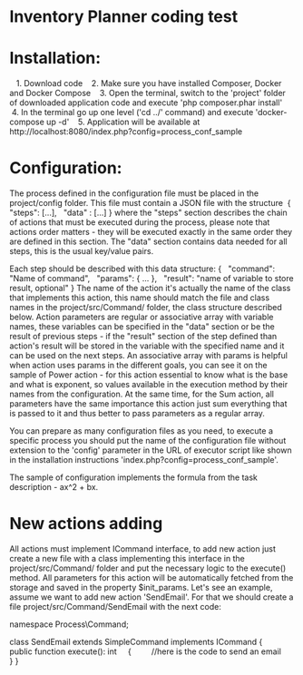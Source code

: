 # Inventory Planner coding test

# Installation:

   1. Download code
   2. Make sure you have installed Composer, Docker and Docker Compose
   3. Open the terminal, switch to the 'project' folder of downloaded application code and execute 'php composer.phar install'
   4. In the terminal go up one level ('cd ../' command) and execute 'docker-compose up -d'
   5. Application will be available at http://localhost:8080/index.php?config=process_conf_sample

# Configuration:
The process defined in the configuration file must be placed in the project/config folder. This file must contain a JSON file with the structure 
{
  "steps": [...],
  "data" : [...]
}
where the "steps" section describes the chain of actions that must be executed during the process, please note that actions order matters - they will be executed exactly in the same order they are defined in this section. The "data" section contains data needed for all steps, this is the usual key/value pairs.

Each step should be described with this data structure:
{
  "command": "Name of command",
  "params": { ... },
  "result": "name of variable to store result, optional"
}
The name of the action it's actually the name of the class that implements this action, this name should match the file and class names in the project/src/Command/ folder, the class structure described below. Action parameters are regular or associative array with variable names, these variables can be specified in the "data" section or be the result of previous steps - if the "result" section of the step defined than action's result will be stored in the variable with the specified name and it can be used on the next steps. An associative array with params is helpful when action uses params in the different goals, you can see it on the sample of Power action - for this action essential to know what is the base and what is exponent, so values available in the execution method by their names from the configuration. At the same time, for the Sum action, all parameters have the same importance this action just sum everything that is passed to it and thus better to pass parameters as a regular array.

You can prepare as many configuration files as you need, to execute a specific process you should put the name of the configuration file without extension to the 'config' parameter in the URL of executor script like shown in the installation instructions 'index.php?config=process_conf_sample'.

The sample of configuration implements the formula from the task description - ax^2 + bx.

# New actions adding
All actions must implement ICommand interface, to add new action just create a new file with a class implementing this interface in the project/src/Command/ folder and put the necessary logic to the execute() method. All parameters for this action will be automatically fetched from the storage and saved in the property $init_params. Let's see an example, assume we want to add new action 'SendEmail'. For that we should create a file project/src/Command/SendEmail with the next code:

namespace Process\Command;

class SendEmail extends SimpleCommand implements ICommand
{
    public function execute(): int
    {
        //here is the code to send an email
    }
}

